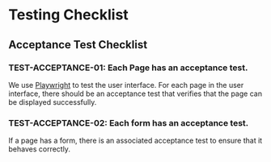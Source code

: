 # Testing Checklist

## Acceptance Test Checklist

### TEST-ACCEPTANCE-01: Each Page has an acceptance test.

We use [Playwright](https://playwright.dev/) to test the user interface. For each page in the user interface, there should be an acceptance test that verifies that the page can be displayed successfully.

### TEST-ACCEPTANCE-02: Each form has an acceptance test.

If a page has a form, there is an associated acceptance test to ensure that it behaves correctly.





